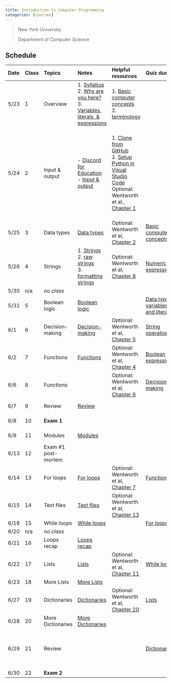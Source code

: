 ```yaml
---
title: Introduction to Computer Programming
categories: [courses]
---
```


> New York University
>
> Department of Computer Science

## Schedule

| Date | Class | Topics              | Notes                                                                                                                                                 | Helpful resources                                                                                                                                                                                                                                         | Quiz due                                                                                                                             | Assignment due                                                                                                                                                                                                                                                                                                      |
| :--- | :---- | :------------------ | :---------------------------------------------------------------------------------------------------------------------------------------------------- | :-------------------------------------------------------------------------------------------------------------------------------------------------------------------------------------------------------------------------------------------------------- | :----------------------------------------------------------------------------------------------------------------------------------- | :------------------------------------------------------------------------------------------------------------------------------------------------------------------------------------------------------------------------------------------------------------------------------------------------------------------ |
| 5/23 | 1     | Overview            | 1. [Syllabus](../syllabus)<br />2. [Why are you here?](../motivation)<br />3. [Variables, literals, & expressions](../variables-literals-expressions) | 1. [Basic computer concepts](../basic-computer-concepts)<br />2. [terminology](https://knowledge.kitchen/mediawiki/Computer_Terminology)                                                                                                                  |                                                                                                                                      |                                                                                                                                                                                                                                                                                                                     |
| 5/24 | 2     | Input & output      | - [Discord for Education](../discord/)<br />- [Input & output](../input-output)                                                                       | 1. [Clone from GitHub](https://youtu.be/axcny0o1NYo)<br />2. [Setup Python in Visual Studio Code](https://youtu.be/xsXMzyK1M4I)<br />Optional: Wentworth et al., [Chapter 1](http://openbookproject.net/thinkcs/python/english3e/way_of_the_program.html) |                                                                                                                                      | 1. [Complete consent form](https://goo.gl/forms/uxxgA3D9F3kA0KAR2)<br />2. [Join Discord](https://discord.com)<br />3. [Change file extension settings](../setup-file-extensions)<br />4 [Set up Python](../setup-python-vscode)<br />5. [Complete practice project](https://classroom.github.com/a/tFw-uvAK)<br /> |
| 5/25 | 3     | Data types          | [Data types](../data-types)                                                                                                                           | Optional: Wentworth et al, [Chapter 2](http://openbookproject.net/thinkcs/python/english3e/variables_expressions_statements.html)                                                                                                                         | [Basic computer concepts](https://forms.gle/hWeHWFTg1Ax9vTJh7)                                                                       |                                                                                                                                                                                                                                                                                                                     |
| 5/26 | 4     | Strings             | 1. [Strings](../string-basics)<br />2. [raw strings](../string-raw)<br />3. [formatting strings](../string-formatting)                                | Optional: Wentworth et al, [Chapter 8](http://openbookproject.net/thinkcs/python/english3e/strings.html)                                                                                                                                                  | [Numeric expressions](https://forms.gle/iCUePPjpMBCxFdUv7)                                                                           | [Input & output](https://classroom.github.com/a/jJB1Ph_m)                                                                                                                                                                                                                                                           |
| 5/30 | n/a   | _no class_          |                                                                                                                                                       |                                                                                                                                                                                                                                                           |                                                                                                                                      |                                                                                                                                                                                                                                                                                                                     |
| 5/31 | 5     | Boolean logic       | [Boolean logic](../boolean-logic)                                                                                                                     |                                                                                                                                                                                                                                                           | [Data types, variables, and literals](https://forms.gle/X27YraWLinE6xK4r5)                                                           | [Data types](https://classroom.github.com/a/mtkyR3Dz)                                                                                                                                                                                                                                                               |
| 6/1  | 6     | Decision-making     | [Decision-making](../decision-making)                                                                                                                 | Optional: Wentworth et al, [Chapter 5](http://openbookproject.net/thinkcs/python/english3e/conditionals.html)                                                                                                                                             | [String operations](https://docs.google.com/forms/d/e/1FAIpQLSds-KWRo-c1jiTQfi0BMyPccKuN9qU8ZQCx6MtFqfYoYZMlkw/viewform?usp=sf_link) |                                                                                                                                                                                                                                                                                                                     |
| 6/2  | 7     | Functions           | [Functions](../functions)                                                                                                                             | Optional: Wentworth et al, [Chapter 4](http://openbookproject.net/thinkcs/python/english3e/functions.html)                                                                                                                                                | [Boolean expressions](https://forms.gle/xhUuoXS6hAwuYbWP8)                                                                           |                                                                                                                                                                                                                                                                                                                     |
| 6/6  | 8     | Functions           |                                                                                                                                                       | Optional: Wentworth et al, [Chapter 6](http://openbookproject.net/thinkcs/python/english3e/fruitful_functions.html)                                                                                                                                       | [Decision-making](https://forms.gle/BFvdSisbPTPcJTsj8)                                                                               | [Boolean logic](https://classroom.github.com/a/HKxcJvxS)                                                                                                                                                                                                                                                            |
| 6/7  | 9     | Review              | [Review](https://knowledge.kitchen/mediawiki/Python_Exam_1_Practice_Questions)                                                                        |                                                                                                                                                                                                                                                           |                                                                                                                                      | [Decision-making](https://classroom.github.com/a/ieZAH6no)                                                                                                                                                                                                                                                          |
| 6/8  | 10    | **Exam 1**          |                                                                                                                                                       |                                                                                                                                                                                                                                                           |                                                                                                                                      | [Exam 1 practice](https://classroom.github.com/a/S5-sLUZP)                                                                                                                                                                                                                                                          |
| 6/9  | 11    | Modules             | [Modules](../modules)                                                                                                                                 |                                                                                                                                                                                                                                                           |                                                                                                                                      | [String operations](https://classroom.github.com/a/zV9-lTiq)                                                                                                                                                                                                                                                        |
| 6/13 | 12    | Exam #1 post-mortem |                                                                                                                                                       |                                                                                                                                                                                                                                                           |                                                                                                                                      | [Functions](https://classroom.github.com/a/mfvSqyib)                                                                                                                                                                                                                                                                |
| 6/14 | 13    | For loops           | [For loops](../loops-for)                                                                                                                             | Optional: Wentworth et al, [Chapter 7](http://openbookproject.net/thinkcs/python/english3e/iteration.html)                                                                                                                                                | [Functions](https://forms.gle/Ret6AfRiUBZV1vxF7)                                                                                     |                                                                                                                                                                                                                                                                                                                     |
| 6/15 | 14    | Text files          | [Text files](../text-files)                                                                                                                           | Optional: Wentworth et al, [Chapter 13](http://www.openbookproject.net/thinkcs/python/english3e/files.html)                                                                                                                                               |                                                                                                                                      |                                                                                                                                                                                                                                                                                                                     |
| 6/16 | 15    | While loops         | [While loops](../loops-while)                                                                                                                         |                                                                                                                                                                                                                                                           | [For loops](https://forms.gle/cbtzQXHajLuT8RVQ8)                                                                                     | [For loops](https://classroom.github.com/a/RGzP_gsD)                                                                                                                                                                                                                                                                |
| 6/20 | n/a   | _no class_          |                                                                                                                                                       |                                                                                                                                                                                                                                                           |                                                                                                                                      |                                                                                                                                                                                                                                                                                                                     |
| 6/21 | 16    | Loops recap         | [Loops recap](../loops-recap)                                                                                                                         |                                                                                                                                                                                                                                                           |                                                                                                                                      |                                                                                                                                                                                                                                                                                                                     |
| 6/22 | 17    | Lists               | [Lists](../list-basics)                                                                                                                               | Optional: Wentworth et al, [Chapter 11](http://openbookproject.net/thinkcs/python/english3e/lists.html)                                                                                                                                                   | [While loops](https://forms.gle/98ccGa6t55paAnui7)                                                                                   | [While loops](https://classroom.github.com/a/orRp_GkL)                                                                                                                                                                                                                                                              |
| 6/23 | 18    | More Lists          | [More Lists](../list-more)                                                                                                                            |                                                                                                                                                                                                                                                           |                                                                                                                                      |                                                                                                                                                                                                                                                                                                                     |
| 6/27 | 19    | Dictionaries        | [Dictionaries](../dictionary-basics)                                                                                                                  | Optional: Wentworth et al, [Chapter 20](http://openbookproject.net/thinkcs/python/english3e/dictionaries.html)                                                                                                                                            | [Lists](https://forms.gle/GC5Csa7PQ25RaQoG6)                                                                                         | [Lists](https://classroom.github.com/a/ewP_209_)                                                                                                                                                                                                                                                                    |
| 6/28 | 20    | More Dictionaries   | [More Dictionaries](../dictionary-more)                                                                                                               |                                                                                                                                                                                                                                                           |                                                                                                                                      |                                                                                                                                                                                                                                                                                                                     |
| 6/29 | 21    | Review              |                                                                                                                                                       |                                                                                                                                                                                                                                                           | [Dictionaries](https://forms.gle/sqPWb4q2tr5mXS7w5)                                                                                  | [Dictionaries](https://classroom.github.com/a/PYnahwc0)<br />(**no late work accepted past this date**)                                                                                                                                                                                                             |
| 6/30 | 22    | **Exam 2**          |                                                                                                                                                       |                                                                                                                                                                                                                                                           |                                                                                                                                      |                                                                                                                                                                                                                                                                                                                     |
